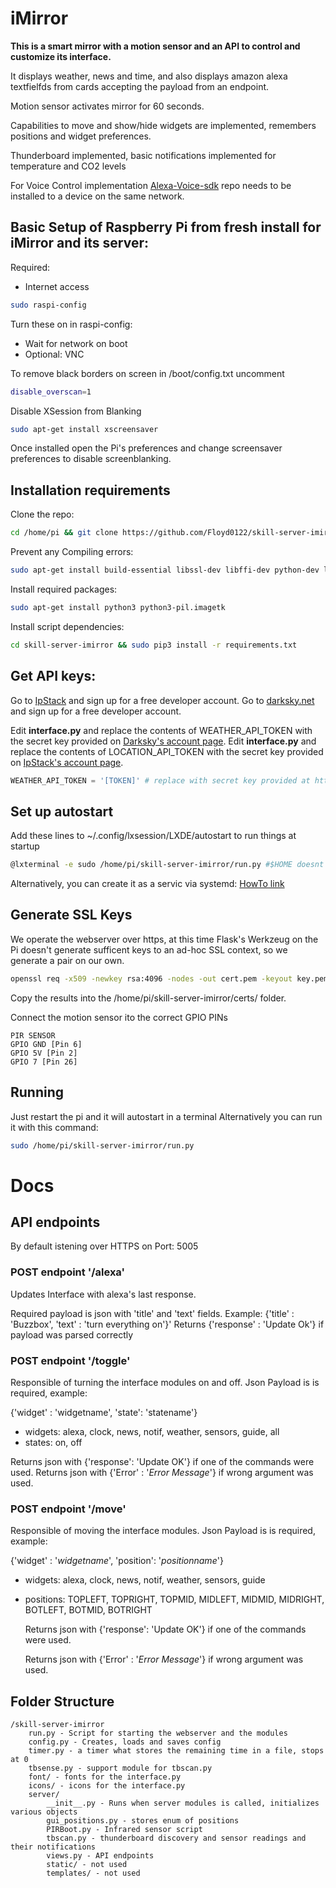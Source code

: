 # iMirror

**This is a smart mirror with a motion sensor and an API to control and customize its interface.**

It displays weather, news and time, and also displays amazon alexa textfielfds
from cards accepting the payload from an endpoint.

Motion sensor activates mirror for 60 seconds.

Capabilities to move and show/hide widgets are implemented, remembers positions and widget preferences.

Thunderboard implemented, basic notifications implemented for temperature and CO2 levels

For Voice Control implementation  [Alexa-Voice-sdk](https://github.com/Floyd0122/avs-device-sdk) repo needs to be installed to a device on the same network.


## Basic Setup of Raspberry Pi from fresh install for iMirror and its server:


Required: 
* Internet access

```bash
sudo raspi-config
```
Turn these on in raspi-config: 

* Wait for network on boot
* Optional: VNC

To remove black borders on screen
in /boot/config.txt uncomment 
```bash
disable_overscan=1
```

Disable XSession from Blanking  
```bash
sudo apt-get install xscreensaver
```
Once installed open the Pi's preferences and change screensaver preferences to disable screenblanking.

## Installation requirements

Clone the repo:
```bash
cd /home/pi && git clone https://github.com/Floyd0122/skill-server-imirror.git
```
Prevent any Compiling errors:
```bash
sudo apt-get install build-essential libssl-dev libffi-dev python-dev libglib2.0-dev
```
Install required packages:
```bash
sudo apt-get install python3 python3-pil.imagetk
```


Install script dependencies:

```bash
cd skill-server-imirror && sudo pip3 install -r requirements.txt
```

## Get API keys:
Go to [IpStack](https://ipstack.com/signup/free) and sign up for a free developer account.
Go to [darksky.net](https://darksky.net/dev/) and sign up for a free developer account. 

Edit **interface.py** and replace the contents of WEATHER_API_TOKEN with the secret key provided on [Darksky's account page](https://darksky.net/dev/account/).
Edit **interface.py** and replace the contents of LOCATION_API_TOKEN with the secret key provided on [IpStack's account page](https://ipstack.com/quickstart/).
```python
WEATHER_API_TOKEN = '[TOKEN]' # replace with secret key provided at https://darksky.net/dev/account/
```

## Set up autostart
Add these lines to ~/.config/lxsession/LXDE/autostart to run things at startup
```bash
@lxterminal -e sudo /home/pi/skill-server-imirror/run.py #$HOME doesnt work
```

Alternatively, you can create it as a servic via systemd: [HowTo link](https://www.dexterindustries.com/howto/run-a-program-on-your-raspberry-pi-at-startup/)

## Generate SSL Keys

We operate the webserver over https, at this time Flask's Werkzeug on the Pi doesn't generate sufficent keys to an ad-hoc SSL context, so we generate a pair on our own.

```bash
openssl req -x509 -newkey rsa:4096 -nodes -out cert.pem -keyout key.pem -days 365
```
Copy the results into the /home/pi/skill-server-imirror/certs/ folder.

Connect the motion sensor ito the correct GPIO PINs
```
PIR SENSOR
GPIO GND [Pin 6]
GPIO 5V [Pin 2]
GPIO 7 [Pin 26]
```

## Running
Just restart the pi and it will autostart in a terminal
Alternatively you can run it with this command:
```bash
sudo /home/pi/skill-server-imirror/run.py
```

# Docs
## API endpoints

By default istening over HTTPS on Port: 5005

### POST endpoint '/alexa'
Updates Interface with alexa's last response.


Required payload is json with 'title' and 'text' fields. Example: {'title' : 'Buzzbox', 'text' : 'turn everything on'}'
Returns {'response' : 'Update Ok'} if payload was parsed correctly

### POST endpoint '/toggle'
Responsible of turning the interface modules on and off. Json Payload is is required, example:

{'widget' : 'widgetname', 'state': 'statename'}

* widgets: alexa, clock, news, notif, weather, sensors, guide, all
* states: on, off

Returns json with {'response': 'Update OK'} if one of the commands were used.
Returns json with {'Error' : '*Error Message*'} if wrong argument was used.

### POST endpoint '/move'

Responsible of moving the interface modules. Json Payload is is required, example:

{'widget' : '*widgetname*', 'position': '*positionname*'}

* widgets: alexa, clock, news, notif, weather, sensors, guide

* positions: TOPLEFT, TOPRIGHT, TOPMID, MIDLEFT, MIDMID, MIDRIGHT, BOTLEFT, BOTMID, BOTRIGHT

  Returns json with {'response': 'Update OK'} if one of the commands were used.

  Returns json with {'Error' : '*Error Message*'} if wrong argument was used.



## Folder Structure

```
/skill-server-imirror
	run.py - Script for starting the webserver and the modules
	config.py - Creates, loads and saves config
	timer.py - a timer what stores the remaining time in a file, stops at 0
	tbsense.py - support module for tbscan.py
	font/ - fonts for the interface.py
	icons/ - icons for the interface.py
	server/
		__init__.py - Runs when server modules is called, initializes various objects
		gui_positions.py - stores enum of positions
		PIRBoot.py - Infrared sensor script
		tbscan.py - thunderboard discovery and sensor readings and their notifications
		views.py - API endpoints
		static/ - not used
		templates/ - not used

```

​	

